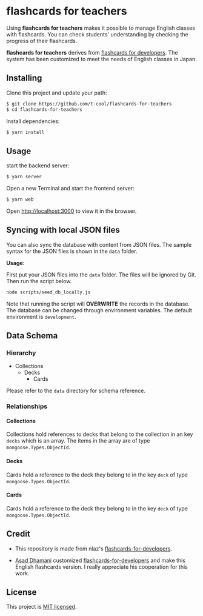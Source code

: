 # flashcards for teachers

Using **flashcards for teachers** makes it possible to manage English classes with flashcards.  You can check students' understanding by checking the progress of their flashcards.

**flashcards for teachers** derives from [flashcards for developers](https://github.com/nlaz/flashcards-for-developers).  The system has been customized to meet the needs of English classes in Japan.

## Installing

Clone this project and update your path:

```sh
$ git clone https://github.com/t-cool/flashcards-for-teachers
$ cd flashcards-for-teachers
```

Install dependencies:

```sh
$ yarn install
```

## Usage

start the backend server:

```sh
$ yarn server
```

Open a new Terminal and start the frontend server:

```sh
$ yarn web
```

Open [http://localhost:3000](http://localhost:3000) to view it in the browser.

## Syncing with local JSON files

You can also sync the database with content from JSON files. The sample syntax for the JSON files is shown in the `data` folder.

**Usage:**

First put your JSON files into the `data` folder. The files will be ignored by Git. Then run the script below.

```bash
node scripts/seed_db_locally.js
```

Note that running the script will **OVERWRITE** the records in the database. The database can be changed through environment variables. The default environment is `development`.

## Data Schema

### Hierarchy
- Collections
	- Decks
		- Cards

Please refer to the `data` directory for schema reference. 

### Relationships

#### Collections
Collections hold references to decks that belong to the collection in an key `decks` which is an array. The items in the array are of type `mongoose.Types.ObjectId`.

#### Decks
Cards hold a reference to the deck they belong to in the key `deck` of type `mongoose.Types.ObjectId`.

#### Cards
Cards hold a reference to the deck they belong to in the key `deck` of type `mongoose.Types.ObjectId`.

## Credit

- This repository is made from nlaz's [flashcards-for-developers](https://github.com/nlaz/flashcards-for-developers). 

- [Asad Dhamani](https://github.com/dhamaniasad) 
customized [flashcards-for-developers](https://github.com/nlaz/flashcards-for-developers) and make this English flashcards version. I really appreciate his cooperation for this work.

## License

This project is [MIT licensed](./LICENSE.md).